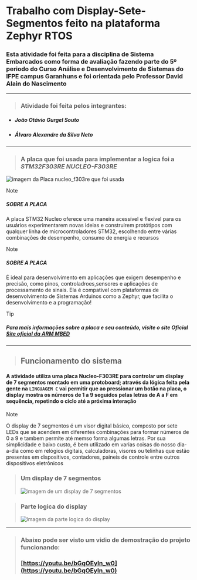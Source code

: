 # Trabalho com Display-Sete-Segmentos feito na plataforma Zephyr RTOS

### Esta atividade foi feita para a disciplina de Sistema Embarcados como forma de avaliação fazendo parte do 5º periodo do Curso Análise e Desenvolvimento de Sistemas do IFPE campus Garanhuns e foi orientada pelo Professor David Alain do Nascimento

---
>  ### Atividade foi feita pelos integrantes:
  - ##### João Otávio Gurgel Souto
  - ##### Álvaro Alexandre da Silva Neto
---
> ### A placa que foi usada para implementar a logica foi a ***STM32F303RE NUCLEO-F303RE***
![imagem da Placa nucleo_f303re que foi usada](https://estore.st.com/media/catalog/product/p/f/pf260945_m_3.jpg?quality=80&bg-color=255,255,255&fit=bounds&height=700&width=700&canvas=700:700)

> [!NOTE]
> ##### ***SOBRE A PLACA***
> A placa STM32 Nucleo oferece uma maneira acessível e flexível para os usuários experimentarem novas ideias e construirem protótipos com qualquer linha de microcontroladores STM32, escolhendo entre várias combinações de desempenho, consumo de energia e recursos

> [!NOTE]
> ##### ***SOBRE A PLACA***
> É ideal para desenvolvimento em aplicações que exigem desempenho e precisão, como pinos, controladroes,sensores e aplicações de processamento de sinais. Ela é compativel com plataformas de desenvolvimento de Sistemas Arduinos como a Zephyr, que facilita o desenvolvimento e a programação!

> [!TIP]
> ##### Para mais informações sobre a placa e seu conteúdo, visite o site Oficial [Site oficial da ARM MBED](https://os.mbed.com/platforms/ST-Nucleo-F303RE/)
---
> ## Funcionamento do sistema
#### A atividade utiliza uma placa Nucleo-F303RE para controlar um display de 7 segmentos montado em uma protoboard; através da lógica feita pela gente na `LINGUAGEM C` vai permitir que ao pressionar um botão na placa, o display mostra os números de 1 a 9 seguidos pelas letras de A a F em sequência, repetindo o ciclo até a próxima interação

> [!NOTE]
> O display de 7 segmentos é um visor digital básico, composto por sete LEDs que se acendem em diferentes combinações para formar números de 0 a 9 e tambem permite até memso forma algumas letras. Por sua simplicidade e baixo custo, é bem utilizado em varias coisas do nosso dia-a-dia como em relógios digitais, calculadoras, visores ou telinhas que estão presentes em dispositivos, contadores, paineis de controle entre outros dispositivos eletrônicos

> ### Um display de 7 segmentos
> ![imagem de um display de 7 segmentos](https://cdn.awsli.com.br/600x700/468/468162/produto/29852647/25bb7e4a7b.jpg)

> ### Parte logica do display
> ![Imagem da parte logica do display](https://encrypted-tbn0.gstatic.com/images?q=tbn:ANd9GcQzy__YEudyts_y8R45JdIMumyO_sFbso2qZw&s)
---
> ### Abaixo pode ser visto um vidio de demostração do projeto funcionando:
> ### [https://youtu.be/bGqOEyln_w0](https://youtu.be/bGqOEyln_w0)
    
  
